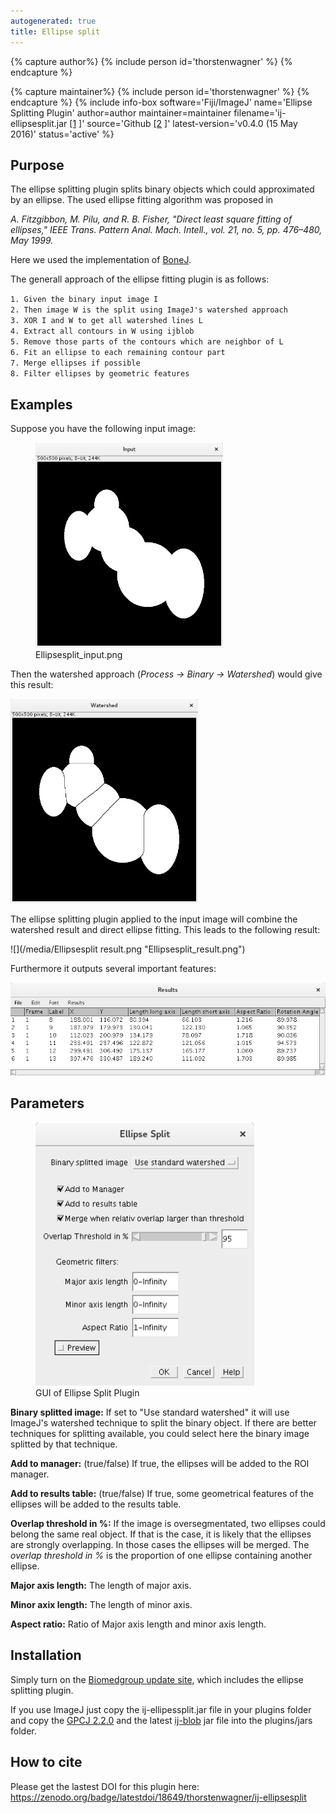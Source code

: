 ```yaml
---
autogenerated: true
title: Ellipse split
---
```



{% capture author%}
{% include person id='thorstenwagner' %}
{% endcapture %}

{% capture maintainer%}
{% include person id='thorstenwagner' %}
{% endcapture %}
{% include info-box software='Fiji/ImageJ' name='Ellipse Splitting Plugin' author=author maintainer=maintainer filename='ij-ellipsesplit.jar [\[1](https://github.com/thorstenwagner/ij-ellipsesplit/releases/latest) \]' source='Github [\[2](https://github.com/thorstenwagner/ij-ellipsesplit) \]' latest-version='v0.4.0 (15 May 2016)' status='active' %}

## Purpose

The ellipse splitting plugin splits binary objects which could approximated by an ellipse. The used ellipse fitting algorithm was proposed in

*A. Fitzgibbon, M. Pilu, and R. B. Fisher, "Direct least square fitting of ellipses," IEEE Trans. Pattern Anal. Mach. Intell., vol. 21, no. 5, pp. 476–480, May 1999.*

Here we used the implementation of [BoneJ](https://fiji.sc/BoneJ).

The generall approach of the ellipse fitting plugin is as follows:

`1. Given the binary input image I`  
`2. Then image W is the split using ImageJ's watershed approach`  
`3. XOR I and W to get all watershed lines L`  
`4. Extract all contours in W using ijblob`  
`5. Remove those parts of the contours which are neighbor of L`  
`6. Fit an ellipse to each remaining contour part`  
`7. Merge ellipses if possible`  
`8. Filter ellipses by geometric features`

## Examples

Suppose you have the following input image:

<figure><img src="/media/Ellipsesplit input.png" title="Ellipsesplit_input.png" width="300" alt="Ellipsesplit_input.png" /><figcaption aria-hidden="true">Ellipsesplit_input.png</figcaption></figure>

Then the watershed approach (*Process -&gt; Binary -&gt; Watershed*) would give this result:

<img src="/media/Ellipsesplit watershed.png" width="300"/>

The ellipse splitting plugin applied to the input image will combine the watershed result and direct ellipse fitting. This leads to the following result:

![](/media/Ellipsesplit result.png "Ellipsesplit_result.png")

Furthermore it outputs several important features:

<img src="/media/Ellipsesplit resultstable.png" width="600"/>

## Parameters

<figure><img src="/media/EllipseSplit.png" title="GUI of Ellipse Split Plugin" width="350" alt="GUI of Ellipse Split Plugin" /><figcaption aria-hidden="true">GUI of Ellipse Split Plugin</figcaption></figure>

**Binary splitted image:** If set to "Use standard watershed" it will use ImageJ's watershed technique to split the binary object. If there are better techniques for splitting available, you could select here the binary image splitted by that technique.

**Add to manager:** (true/false) If true, the ellipses will be added to the ROI manager.

**Add to results table:** (true/false) If true, some geometrical features of the ellipses will be added to the results table.

**Overlap threshold in %:** If the image is oversegmentated, two ellipses could belong the same real object. If that is the case, it is likely that the ellipses are strongly overlapping. In those cases the ellipses will be merged. The *overlap threshold in %* is the proportion of one ellipse containing another ellipse.

**Major axis length:** The length of major axis.

**Minor axix length:** The length of minor axis.

**Aspect ratio:** Ratio of Major axis length and minor axis length.

## Installation

Simply turn on the [Biomedgroup update site](https://fiji.sc/How_to_follow_a_3rd_party_update_site), which includes the ellipse splitting plugin.

If you use ImageJ just copy the ij-ellipessplit.jar file in your plugins folder and copy the [GPCJ 2.2.0](http://sourceforge.net/projects/geom-java/files/gpcj/) and the latest [ij-blob](https://fiji.sc/IJ_Blob) jar file into the plugins/jars folder.

## How to cite

Please get the lastest DOI for this plugin here: https://zenodo.org/badge/latestdoi/18649/thorstenwagner/ij-ellipsesplit
